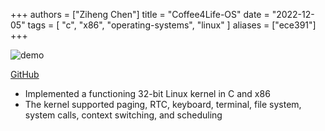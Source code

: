 +++
authors = ["Ziheng Chen"]
title = "Coffee4Life-OS"
date = "2022-12-05"
tags = [
    "c",
    "x86",
    "operating-systems",
    "linux"
]
aliases = ["ece391"]
+++

![demo](/images/projects/ECE391MP3.gif)

[GitHub](https://github.com/JackZihengChen/Coffee4Life-OS)

- Implemented a functioning 32-bit Linux kernel in C and x86
- The kernel supported paging, RTC, keyboard, terminal, file system, system calls, context switching, and scheduling
